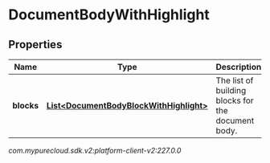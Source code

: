 # DocumentBodyWithHighlight


## Properties

| Name | Type | Description | Notes |
| ------------ | ------------- | ------------- | ------------- |
| **blocks** | [**List&lt;DocumentBodyBlockWithHighlight&gt;**](DocumentBodyBlockWithHighlight) | The list of building blocks for the document body. |  |




_com.mypurecloud.sdk.v2:platform-client-v2:227.0.0_
